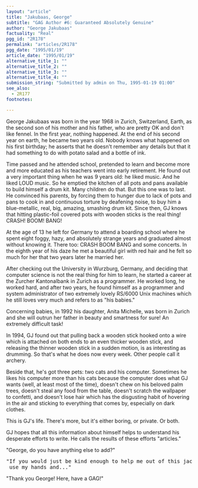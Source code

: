 ```yaml
---
layout: "article"
title: "Jakubaas, George"
subtitle: "GAG Author #6: Guaranteed Absolutely Genuine"
author: "George Jakubaas"
factuality: "Real"
pgg_id: "2R178"
permalink: "articles/2R178"
pgg_date: "1995/01/19"
article_date: "1995/01/19"
alternative_title_1: ""
alternative_title_2: ""
alternative_title_3: ""
alternative_title_4: ""
submission_string: "Submitted by admin on Thu, 1995-01-19 01:00"
see_also:
  - 2R177
footnotes: 

---
```

<div>
<p>George Jakubaas was born in the year 1968 in Zurich, Switzerland, Earth, as the second son of his mother and his father, who are pretty OK and don't like fennel. In the first year, nothing happened. At the end of his second year on earth, he became two years old. Nobody knows what happened on his first birthday; he asserts that he doesn't remember any details but that it had something to do with potato salad and a bottle of ink.</p>
<p>Time passed and he attended school, pretended to learn and become more and more educated as his teachers went into early retirement. He found out a very important thing when he was 9 years old: he liked music. And he liked LOUD music. So he emptied the kitchen of all pots and pans available to build himself a drum kit. Many children do that. But this one was to last. He convinced his parents, by forcing them to hunger due to lack of pots and pans to cook in and continuous torture by deafening noise, to buy him a blue-metallic, real, big, amazing, smashing drum kit. Since then, GJ knows that hitting plastic-foil covered pots with wooden sticks is the real thing! CRASH! BOOM! BANG!</p>
<p>At the age of 13 he left for Germany to attend a boarding school where he spent eight foggy, hazy, and absolutely strange years and graduated almost without knowing it. There too: CRASH BOOM BANG and some concerts. In the eighth year of his daze he met a beautiful girl with red hair and he felt so much for her that two years later he married her.</p>
<p>After checking out the University in Wurzburg, Germany, and deciding that computer science is not the real thing for him to learn, he started a career at the Zurcher Kantonalbank in Zurich as a programmer. He worked long, he worked hard, and after two years, he found himself as a programmer and system administrator of two extremely lovely RS/6000 Unix machines which he still loves very much and refers to as "his babies."</p>
<p>Concerning babies, in 1992 his daughter, Anita Michelle, was born in Zurich and she will outrun her father in beauty and smartness for sure! An extremely difficult task!</p>
<p>In 1994, GJ found out that pulling back a wooden stick hooked onto a wire which is attached on both ends to an even thicker wooden stick, and releasing the thinner wooden stick in a sudden motion, is as interesting as drumming. So that's what he does now every week. Other people call it archery.</p>
<p>Beside that, he's got three pets: two cats and his computer. Sometimes he likes his computer more than his cats because the computer does what GJ wants (well, at least most of the time), doesn't chew on his beloved palm trees, doesn't steal any food from the table, doesn't scratch the wallpaper to confetti, and doesn't lose hair which has the disgusting habit of hovering in the air and sticking to everything that comes by, especially on dark clothes.</p>
<p>This is GJ's life. There's more, but it's either boring, or private. Or both.</p>
<p>GJ hopes that all this information about himself helps to understand his desperate efforts to write. He calls the results of these efforts "articles."</p>
<p>"George, do you have anything else to add?"</p>
<pre>
"If you would just be kind enough to help me out of this jacket so I could
 use my hands and..."
</pre>
<p>"Thank you George! Here, have a GAG!"</p>
</div>
